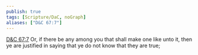 ```yaml
---
publish: true
tags: [Scripture/DaC, noGraph]
aliases: ["D&C 67:7"]
---
```

[D&C 67:7](https://churchofjesuschrist.org/study/scriptures/dc-testament/dc/67?lang=eng&id=p7#p7) Or, if there be any among you that shall make one like unto it, then ye are justified in saying that ye do not know that they are true;
